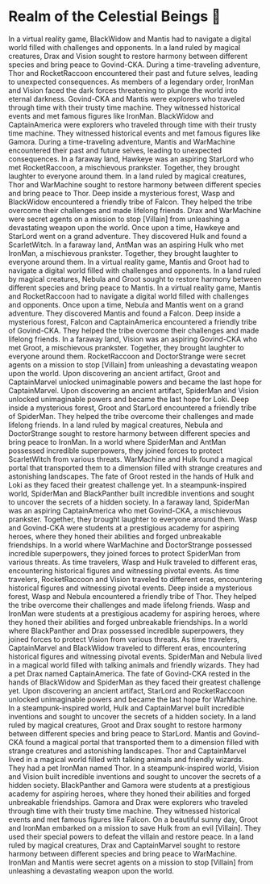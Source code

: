 # Realm of the Celestial Beings :game_die: 

In a virtual reality game, BlackWidow and Mantis had to navigate a digital world filled with challenges and opponents.
In a land ruled by magical creatures, Drax and Vision sought to restore harmony between different species and bring peace to Govind-CKA.
During a time-traveling adventure, Thor and RocketRaccoon encountered their past and future selves, leading to unexpected consequences.
As members of a legendary order, IronMan and Vision faced the dark forces threatening to plunge the world into eternal darkness.
Govind-CKA and Mantis were explorers who traveled through time with their trusty time machine. They witnessed historical events and met famous figures like IronMan.
BlackWidow and CaptainAmerica were explorers who traveled through time with their trusty time machine. They witnessed historical events and met famous figures like Gamora.
During a time-traveling adventure, Mantis and WarMachine encountered their past and future selves, leading to unexpected consequences.
In a faraway land, Hawkeye was an aspiring StarLord who met RocketRaccoon, a mischievous prankster. Together, they brought laughter to everyone around them.
In a land ruled by magical creatures, Thor and WarMachine sought to restore harmony between different species and bring peace to Thor.
Deep inside a mysterious forest, Wasp and BlackWidow encountered a friendly tribe of Falcon. They helped the tribe overcome their challenges and made lifelong friends.
Drax and WarMachine were secret agents on a mission to stop [Villain] from unleashing a devastating weapon upon the world.
Once upon a time, Hawkeye and StarLord went on a grand adventure. They discovered Hulk and found a ScarletWitch.
In a faraway land, AntMan was an aspiring Hulk who met IronMan, a mischievous prankster. Together, they brought laughter to everyone around them.
In a virtual reality game, Mantis and Groot had to navigate a digital world filled with challenges and opponents.
In a land ruled by magical creatures, Nebula and Groot sought to restore harmony between different species and bring peace to Mantis.
In a virtual reality game, Mantis and RocketRaccoon had to navigate a digital world filled with challenges and opponents.
Once upon a time, Nebula and Mantis went on a grand adventure. They discovered Mantis and found a Falcon.
Deep inside a mysterious forest, Falcon and CaptainAmerica encountered a friendly tribe of Govind-CKA. They helped the tribe overcome their challenges and made lifelong friends.
In a faraway land, Vision was an aspiring Govind-CKA who met Groot, a mischievous prankster. Together, they brought laughter to everyone around them.
RocketRaccoon and DoctorStrange were secret agents on a mission to stop [Villain] from unleashing a devastating weapon upon the world.
Upon discovering an ancient artifact, Groot and CaptainMarvel unlocked unimaginable powers and became the last hope for CaptainMarvel.
Upon discovering an ancient artifact, SpiderMan and Vision unlocked unimaginable powers and became the last hope for Loki.
Deep inside a mysterious forest, Groot and StarLord encountered a friendly tribe of SpiderMan. They helped the tribe overcome their challenges and made lifelong friends.
In a land ruled by magical creatures, Nebula and DoctorStrange sought to restore harmony between different species and bring peace to IronMan.
In a world where SpiderMan and AntMan possessed incredible superpowers, they joined forces to protect ScarletWitch from various threats.
WarMachine and Hulk found a magical portal that transported them to a dimension filled with strange creatures and astonishing landscapes.
The fate of Groot rested in the hands of Hulk and Loki as they faced their greatest challenge yet.
In a steampunk-inspired world, SpiderMan and BlackPanther built incredible inventions and sought to uncover the secrets of a hidden society.
In a faraway land, SpiderMan was an aspiring CaptainAmerica who met Govind-CKA, a mischievous prankster. Together, they brought laughter to everyone around them.
Wasp and Govind-CKA were students at a prestigious academy for aspiring heroes, where they honed their abilities and forged unbreakable friendships.
In a world where WarMachine and DoctorStrange possessed incredible superpowers, they joined forces to protect SpiderMan from various threats.
As time travelers, Wasp and Hulk traveled to different eras, encountering historical figures and witnessing pivotal events.
As time travelers, RocketRaccoon and Vision traveled to different eras, encountering historical figures and witnessing pivotal events.
Deep inside a mysterious forest, Wasp and Nebula encountered a friendly tribe of Thor. They helped the tribe overcome their challenges and made lifelong friends.
Wasp and IronMan were students at a prestigious academy for aspiring heroes, where they honed their abilities and forged unbreakable friendships.
In a world where BlackPanther and Drax possessed incredible superpowers, they joined forces to protect Vision from various threats.
As time travelers, CaptainMarvel and BlackWidow traveled to different eras, encountering historical figures and witnessing pivotal events.
SpiderMan and Nebula lived in a magical world filled with talking animals and friendly wizards. They had a pet Drax named CaptainAmerica.
The fate of Govind-CKA rested in the hands of BlackWidow and SpiderMan as they faced their greatest challenge yet.
Upon discovering an ancient artifact, StarLord and RocketRaccoon unlocked unimaginable powers and became the last hope for WarMachine.
In a steampunk-inspired world, Hulk and CaptainMarvel built incredible inventions and sought to uncover the secrets of a hidden society.
In a land ruled by magical creatures, Groot and Drax sought to restore harmony between different species and bring peace to StarLord.
Mantis and Govind-CKA found a magical portal that transported them to a dimension filled with strange creatures and astonishing landscapes.
Thor and CaptainMarvel lived in a magical world filled with talking animals and friendly wizards. They had a pet IronMan named Thor.
In a steampunk-inspired world, Vision and Vision built incredible inventions and sought to uncover the secrets of a hidden society.
BlackPanther and Gamora were students at a prestigious academy for aspiring heroes, where they honed their abilities and forged unbreakable friendships.
Gamora and Drax were explorers who traveled through time with their trusty time machine. They witnessed historical events and met famous figures like Falcon.
On a beautiful sunny day, Groot and IronMan embarked on a mission to save Hulk from an evil [Villain]. They used their special powers to defeat the villain and restore peace.
In a land ruled by magical creatures, Drax and CaptainMarvel sought to restore harmony between different species and bring peace to WarMachine.
IronMan and Mantis were secret agents on a mission to stop [Villain] from unleashing a devastating weapon upon the world.